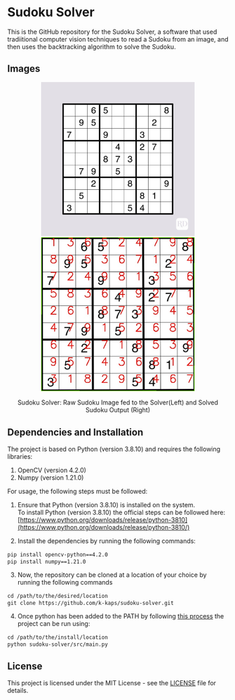 # Sudoku Solver

This is the GitHub repository for the Sudoku Solver, a software that used tradiitional computer vision techniques to read a Sudoku from an image, and then uses the backtracking algorithm to solve the Sudoku.

## Images
<p align="center">
  <img src="/Sudoku Puzzles/Sudoku11.jpg" width="350" />
  <img src="/SOLVEDSUDOKU.jpg" width="350" />
</p>

<p align="center">
  Sudoku Solver: Raw Sudoku Image fed to the Solver(Left) and Solved Sudoku Output (Right)
</p>

## Dependencies and Installation
The project is based on Python (version 3.8.10) and requires the following libraries:
1. OpenCV (version 4.2.0)
2. Numpy (version 1.21.0)

For usage, the following steps must be followed:
1. Ensure that Python (version 3.8.10) is installed on the system. <br/>
   To install Python (version 3.8.10) the official steps can be followed here: [https://www.python.org/downloads/release/python-3810](https://www.python.org/downloads/release/python-3810/)

2. Install the dependencies by running the following commands:
```
pip install opencv-python==4.2.0
pip install numpy==1.21.0
```
3. Now, the repository can be cloned at a location of your choice by running the following commands
```
cd /path/to/the/desired/location
git clone https://github.com/k-kaps/sudoku-solver.git
```
4. Once python has been added to the PATH by following [this process](https://docs.python.org/3/using/windows.html#:~:text=On%20the%20first%20page%20of,pip%20for%20the%20package%20installer.) the project can be run using:
```
cd /path/to/the/install/location
python sudoku-solver/src/main.py
```

## License
This project is licensed under the MIT License - see the [LICENSE](https://github.com/k-kaps/sudoku-solver/blob/main/LICENSE) file for details.
